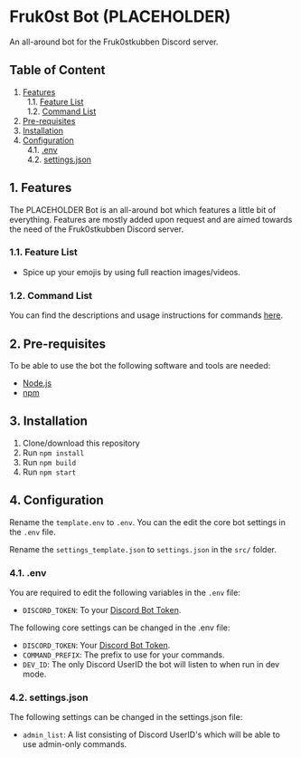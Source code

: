 # Fruk0st Bot (PLACEHOLDER)

An all-around bot for the Fruk0stkubben Discord server.

## Table of Content

1. [Features](#features)\
&nbsp; <!-- Indent -->
1.1. [Feature List](#feature-list)\
&nbsp; <!-- Indent -->
1.2. [Command List](#command-list)
2. [Pre-requisites](#pre-requisites)
3. [Installation](#installation)
4. [Configuration](#configuration)\
&nbsp; <!-- Indent -->
4.1. [.env](#dotenv)\
&nbsp; <!-- Indent -->
4.2. [settings.json](#settings-json)

## 1. Features
<a name="features"></a>

The PLACEHOLDER Bot is an all-around bot which
features a little bit of everything. Features
are mostly added upon request and are aimed
towards the need of the Fruk0stkubben Discord server.

### 1.1. Feature List
<a name="feature-list"></a>

* Spice up your emojis by using full reaction images/videos.

### 1.2. Command List
<a name="command-list"></a>

You can find the descriptions and usage instructions for commands [here](https://github.com/EpiX0R/fruk0st_bot/blob/master/COMMANDS.md).


## 2. Pre-requisites
<a name="pre-requisites"></a>

To be able to use the bot the following software and tools are needed:

* [Node.js](https://nodejs.org)
* [npm](https://www.npmjs.com/get-npm)


## 3. Installation
<a name="installation"></a>

1. Clone/download this repository
2. Run `npm install`
3. Run `npm build`
4. Run `npm start`


## 4. Configuration
<a name="configuration"></a>

Rename the `template.env` to `.env`. You can the edit the core bot settings in the `.env` file.

Rename the `settings_template.json` to `settings.json` in the `src/` folder.

### 4.1. .env
<a name="dotenv"></a>

You are required to edit the following variables in the `.env` file:
* `DISCORD_TOKEN`: To your [Discord Bot Token](https://discord.com/developers).

The following core settings can be changed in the .env file:

* `DISCORD_TOKEN`: Your [Discord Bot Token](https://discord.com/developers).
* `COMMAND_PREFIX`: The prefix to use for your commands.
* `DEV_ID`: The only Discord UserID the bot will listen to when run in dev mode.

### 4.2. settings.json
<a name="settings-json"></a>

The following settings can be changed in the settings.json file:

* `admin_list`: A list consisting of Discord UserID's which will be able to use admin-only commands.